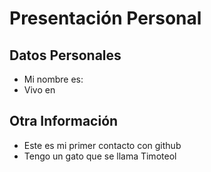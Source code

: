 # Presentación Personal

## Datos Personales
- Mi nombre es:
- Vivo en


## Otra Información
- Este es mi primer contacto con github
- Tengo un gato que se llama Timoteol
